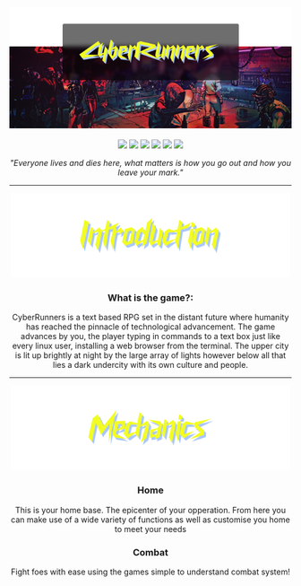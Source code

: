 <p align="center">
  <img src="github_assets/banner.png" />

  <br>
  <br>

  <img src="https://img.shields.io/badge/json-5E5C5C?style=for-the-badge&logo=json&logoColor=white" />
  <img src="https://img.shields.io/badge/Python-FFD43B?style=for-the-badge&logo=python&logoColor=blue" />
  <img src="https://img.shields.io/badge/Windows-0078D6?style=for-the-badge&logo=windows&logoColor=white" />
  <img src="https://img.shields.io/badge/VSCode-0078D4?style=for-the-badge&logo=visual%20studio%20code&logoColor=white" />
  <img src="https://img.shields.io/github/issues-pr/ThatTakashi/CyberRunners?style=for-the-badge"/>
  <img src="https://img.shields.io/github/repo-size/ThatTakashi/CyberRunners?style=for-the-badge" />
  <p align="center"><i>"Everyone lives and dies here, what matters is how you go out and how you leave your mark."</i></p>
  <hr>
</p>
<p align="center">
  <img src="github_assets/intro.png" />
  <h3 align="center">What is the game?:</h3>
  <p align="center">CyberRunners is a text based RPG set in the distant future where humanity has reached the pinnacle of technological advancement. The game advances by you, the player typing in commands to a text box just like every linux user, installing a web browser from the terminal. The upper city is lit up brightly at night by the large array of lights however below all that lies a dark undercity with its own culture and people.</p>
</p>
<hr>
<p align="center">
  <img src="github_assets/mech.png" />
  <h3 align="center">Home</h3>
  <p align="center">This is your home base. The epicenter of your opperation. From here you can make use of a wide variety of functions as well as customise you home to meet your needs</p>
  <h3 align="center">Combat</h3>
  <p align="center">Fight foes with ease using the games simple to understand combat system!</p>
</p>